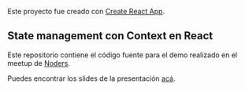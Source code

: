 Este proyecto fue creado con [Create React App](https://github.com/facebook/create-react-app).

## State management con Context en React

Este repositorio contiene el código fuente para el demo realizado en el meetup de [Noders](https://github.com/Noders/Meetups/).

Puedes encontrar los slides de la presentación [acá](https://docs.google.com/presentation/d/1DJQAfeDt0QhjUlMH3nsQfKn8RKfDg6G669dFdb3LXcI/edit#slide=id.g618803f6db_0_168).
